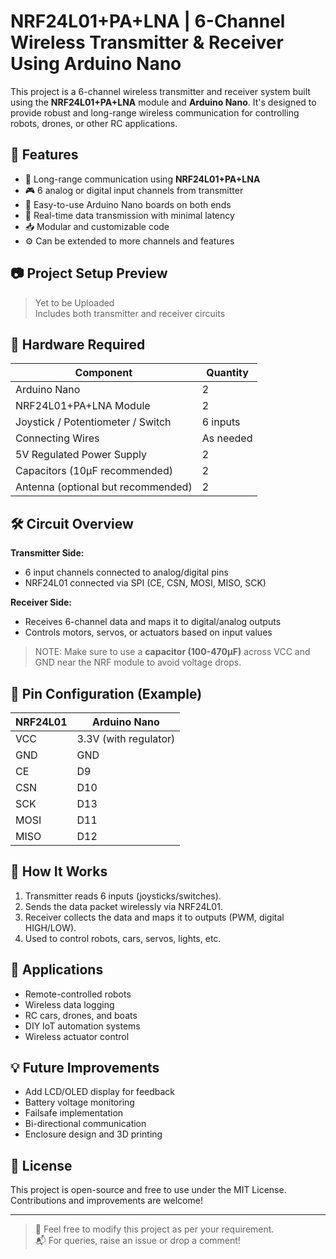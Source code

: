 
# NRF24L01+PA+LNA | 6-Channel Wireless Transmitter & Receiver Using Arduino Nano

This project is a 6-channel wireless transmitter and receiver system built using the **NRF24L01+PA+LNA** module and **Arduino Nano**. It's designed to provide robust and long-range wireless communication for controlling robots, drones, or other RC applications.

## 🔧 Features

- 📡 Long-range communication using **NRF24L01+PA+LNA**
- 🎮 6 analog or digital input channels from transmitter
- 🔌 Easy-to-use Arduino Nano boards on both ends
- 🔄 Real-time data transmission with minimal latency
- 📥 Modular and customizable code
- ⚙️ Can be extended to more channels and features

## 📷 Project Setup Preview

> Yet to be Uploaded  
> Includes both transmitter and receiver circuits


## 🔌 Hardware Required

| Component              | Quantity |
|------------------------|----------|
| Arduino Nano           | 2        |
| NRF24L01+PA+LNA Module | 2        |
| Joystick / Potentiometer / Switch | 6 inputs |
| Connecting Wires       | As needed |
| 5V Regulated Power Supply | 2        |
| Capacitors (10µF recommended) | 2        |
| Antenna (optional but recommended) | 2 |

## 🛠️ Circuit Overview

**Transmitter Side:**
- 6 input channels connected to analog/digital pins
- NRF24L01 connected via SPI (CE, CSN, MOSI, MISO, SCK)

**Receiver Side:**
- Receives 6-channel data and maps it to digital/analog outputs
- Controls motors, servos, or actuators based on input values

> NOTE: Make sure to use a **capacitor (100-470µF)** across VCC and GND near the NRF module to avoid voltage drops.

## 🔌 Pin Configuration (Example)

| NRF24L01 | Arduino Nano |
|----------|---------------|
| VCC      | 3.3V (with regulator) |
| GND      | GND           |
| CE       | D9            |
| CSN      | D10           |
| SCK      | D13           |
| MOSI     | D11           |
| MISO     | D12           |

## 🧠 How It Works

1. Transmitter reads 6 inputs (joysticks/switches).
2. Sends the data packet wirelessly via NRF24L01.
3. Receiver collects the data and maps it to outputs (PWM, digital HIGH/LOW).
4. Used to control robots, cars, servos, lights, etc.

## 🚀 Applications

- Remote-controlled robots
- Wireless data logging
- RC cars, drones, and boats
- DIY IoT automation systems
- Wireless actuator control

## 💡 Future Improvements

- Add LCD/OLED display for feedback
- Battery voltage monitoring
- Failsafe implementation
- Bi-directional communication
- Enclosure design and 3D printing

## 📜 License

This project is open-source and free to use under the MIT License. Contributions and improvements are welcome!

---

> 🔧 Feel free to modify this project as per your requirement.  
> 📬 For queries, raise an issue or drop a comment!

